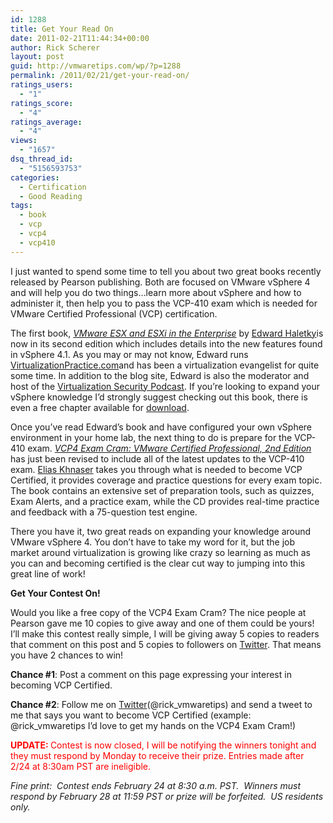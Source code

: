 ```yaml
---
id: 1288
title: Get Your Read On
date: 2011-02-21T11:44:34+00:00
author: Rick Scherer
layout: post
guid: http://vmwaretips.com/wp/?p=1288
permalink: /2011/02/21/get-your-read-on/
ratings_users:
  - "1"
ratings_score:
  - "4"
ratings_average:
  - "4"
views:
  - "1657"
dsq_thread_id:
  - "5156593753"
categories:
  - Certification
  - Good Reading
tags:
  - book
  - vcp
  - vcp4
  - vcp410
---
```

I just wanted to spend some time to tell you about two great books recently released by Pearson publishing. Both are focused on VMware vSphere 4 and will help you do two things&#8230;learn more about vSphere and how to administer it, then help you to pass the VCP-410 exam which is needed for VMware Certified Professional (VCP) certification.

The first book, _<a href="http://www.informit.com/store/product.aspx?isbn=0137058977" target="_blank">VMware ESX and ESXi in the Enterprise</a>_ by <a href="http://twitter.com/Texiwill" target="_blank">Edward Haletky</a>is now in its second edition which includes details into the new features found in vSphere 4.1. As you may or may not know, Edward runs <a href="http://www.VirtualizationPractice.com" target="_blank">VirtualizationPractice.com</a>and has been a virtualization evangelist for quite some time. In addition to the blog site, Edward is also the moderator and host of the <a href="http://www.virtualizationpractice.com/blog/?page_id=4852" target="_blank">Virtualization Security Podcast</a>. If you&#8217;re looking to expand your vSphere knowledge I&#8217;d strongly suggest checking out this book, there is even a free chapter available for <a href="http://www.informit.com/content/images/9780137058976/samplepages/0137058977.pdf" target="_blank">download</a>.

Once you&#8217;ve read Edward&#8217;s book and have configured your own vSphere environment in your home lab, the next thing to do is prepare for the VCP-410 exam. <a href="http://www.pearsonitcertification.com/store/product.aspx?isbn=0789740567" target="_blank"><em>VCP4 Exam Cram: VMware Certified Professional, 2nd Edition</em></a> has just been revised to include all of the latest updates to the VCP-410 exam. <a href="http://www.eliaskhnaser.com/blogger.aspx?id=2" target="_blank">Elias Khnaser</a> takes you through what is needed to become VCP Certified, it provides coverage and practice questions for every exam topic. The book contains an extensive set of preparation tools, such as quizzes, Exam Alerts, and a practice exam, while the CD provides real-time practice and feedback with a 75-question test engine.

There you have it, two great reads on expanding your knowledge around VMware vSphere 4. You don&#8217;t have to take my word for it, but the job market around virtualization is growing like crazy so learning as much as you can and becoming certified is the clear cut way to jumping into this great line of work!

**Get Your Contest On!**

Would you like a free copy of the VCP4 Exam Cram? The nice people at Pearson gave me 10 copies to give away and one of them could be yours! I&#8217;ll make this contest really simple, I will be giving away 5 copies to readers that comment on this post and 5 copies to followers on <a href="http://twitter.com/rick_vmwaretips" target="_blank">Twitter</a>. That means you have 2 chances to win!

**Chance #1**: Post a comment on this page expressing your interest in becoming VCP Certified.
  
**Chance #2**: Follow me on <a href="http://twitter.com/rick_vmwaretips" target="_blank">Twitter</a>(@rick\_vmwaretips) and send a tweet to me that says you want to become VCP Certified (example:  @rick\_vmwaretips I&#8217;d love to get my hands on the VCP4 Exam Cram!)

<span style="color: #ff0000;"><strong>UPDATE: </strong>Contest is now closed, I will be notifying the winners tonight and they must respond by Monday to receive their prize. Entries made after 2/24 at 8:30am PST are ineligible. </span>

_Fine print:  Contest ends February 24 at 8:30 a.m. PST.  Winners must respond by February 28 at 11:59 PST or prize will be forfeited.  US residents only._